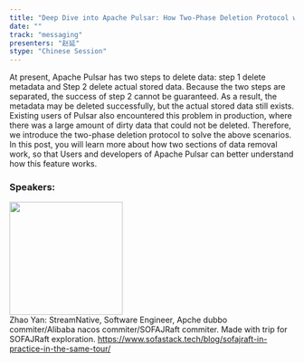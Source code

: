 ```yaml
---
title: "Deep Dive into Apache Pulsar: How Two-Phase Deletion Protocol works between Storage and Metadata"
date: "" 
track: "messaging"
presenters: "赵延"
stype: "Chinese Session"
---
```

At present, Apache Pulsar has two steps to delete data: step 1 delete metadata and Step 2 delete actual stored data.
Because the two steps are separated, the success of step 2 cannot be guaranteed. As a result, the metadata may be deleted successfully, but the actual stored data still exists. Existing users of Pulsar also encountered this problem in production, where there was a large amount of dirty data that could not be deleted.
Therefore, we introduce the two-phase deletion protocol to solve the above scenarios. In this post, you will learn more about how two sections of data removal work, so that Users and developers of Apache Pulsar can better understand how this feature works.
 ### Speakers: 
 <img src="images/speaker/1189.png" width="200" /><br>Zhao Yan: StreamNative, Software Engineer, Apche dubbo commiter/Alibaba nacos commiter/SOFAJRaft commiter.
Made with trip for SOFAJRaft exploration. https://www.sofastack.tech/blog/sofajraft-in-practice-in-the-same-tour/
 